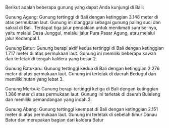 Berikut adalah beberapa gunung yang dapat Anda kunjungi di Bali:

Gunung Agung: Gunung tertinggi di Bali dengan ketinggian 3.148 meter di atas permukaan laut. Gunung ini dianggap sebagai gunung paling suci dan sakral di Bali. Terdapat tiga jalur pendakian untuk menikmati sunrise-nya, yaitu melalui Desa Junggul, melalui jalur Pura Pasar Agung, atau melalui jalur Kedampal 1.

Gunung Batur: Gunung berapi aktif kedua tertinggi di Bali dengan ketinggian 1.717 meter di atas permukaan laut. Gunung ini memiliki beberapa kawah dan terletak di tengah kaldera yang besar 2.

Gunung Batukaru: Gunung tertinggi kedua di Bali dengan ketinggian 2.276 meter di atas permukaan laut. Gunung ini terletak di daerah Bedugul dan memiliki hutan yang lebat 3.

Gunung Merbuk: Gunung berapi tertinggi ketiga di Bali dengan ketinggian 1.386 meter di atas permukaan laut. Gunung ini terletak di daerah Buleleng dan memiliki pemandangan yang indah 3.

Gunung Abang: Gunung tertinggi keempat di Bali dengan ketinggian 2.151 meter di atas permukaan laut. Gunung ini terletak di sebelah timur Danau Batur dan merupakan bagian dari kaldera Batur 

